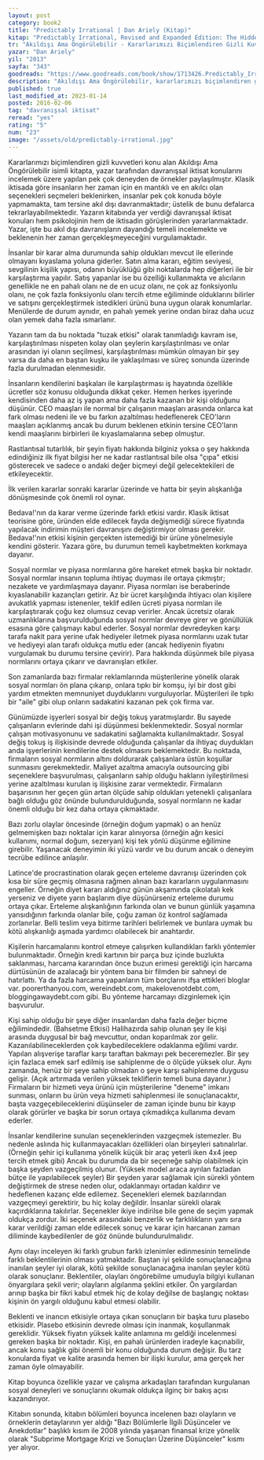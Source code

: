 ```yaml
---
layout: post
category: book2
title: "Predictably Irrational | Dan Ariely (Kitap)"
kitap: "Predictably Irrational, Revised and Expanded Edition: The Hidden Forces That Shape Our Decisions"
tr: "Akıldışı Ama Öngörülebilir - Kararlarımızı Biçimlendiren Gizli Kuvvetler"
yazar: "Dan Ariely"
yil: "2013"
sayfa: "343"
goodreads: "https://www.goodreads.com/book/show/1713426.Predictably_Irrational"
description: "Akıldışı Ama Öngörülebilir, kararlarımızı biçimlendiren gizli kuvvetleri konu alıyor."
published: true
last_modified_at: 2023-01-14
posted: 2016-02-06
tag: "davranışsal iktisat"
reread: "yes"
rating: "5"
num: "23"
image: "/assets/old/predictably-irrational.jpg"
---
```


Kararlarımızı biçimlendiren gizli kuvvetleri konu alan Akıldışı Ama Öngörülebilir isimli kitapta, yazar tarafından davranışsal iktisat konularını incelemek üzere yapılan pek çok deneyden de örnekler paylaşılmıştır. Klasik iktisada göre insanların her zaman için en mantıklı ve en akılcı olan seçenekleri seçmeleri beklenirken, insanlar pek çok konuda böyle yapmamakta, tam tersine akıl dışı davranmaktadır; üstelik de bunu defalarca tekrarlayabilmektedir. Yazarın kitabında yer verdiği davranışsal iktisat konuları hem psikolojinin hem de iktisadin görüşlerinden yararlanmaktadır. Yazar, işte bu akıl dışı davranışların dayandığı temeli incelemekte ve beklenenin her zaman gerçekleşmeyeceğini vurgulamaktadır.

İnsanlar bir karar alma durumunda sahip oldukları mevcut ile ellerinde olmayanı kıyaslama yoluna giderler. Satın alma kararı, eğitim seviyesi, sevgilinin kişilik yapısı, odanın büyüklüğü gibi noktalarda hep diğerleri ile bir karşılaştırma yapılır. Satış yapanlar ise bu özelliği kullanmakta ve alıcıların genellikle ne en pahalı olanı ne de en ucuz olanı, ne çok az fonksiyonlu olanı, ne çok fazla fonksiyonlu olanı tercih etme eğiliminde olduklarını bilirler ve satışını gerçekleştirmek istedikleri ürünü buna uygun olarak konumlarlar. Menülerde de durum aynıdır, en pahalı yemek yerine ondan biraz daha ucuz olan yemek daha fazla ısmarlanır.

Yazarın tam da bu noktada "tuzak etkisi" olarak tanımladığı kavram ise, karşılaştırılması nispeten kolay olan şeylerin karşılaştırılması ve onlar arasından iyi olanın seçilmesi, karşılaştırılması mümkün olmayan bir şey varsa da daha en baştan kuşku ile yaklaşılması ve süreç sonunda üzerinde fazla durulmadan elenmesidir.

İnsanların kendilerini başkaları ile karşılaştırması iş hayatında özellikle ücretler söz konusu olduğunda dikkat çeker. Hemen herkes işyerinde kendisinden daha az iş yapan ama daha fazla kazanan bir kişi olduğunu düşünür. CEO maaşları ile normal bir çalışanın maaşları arasında onlarca kat fark olması nedeni ile ve bu farkın azaltılması hedeflenerek CEO'ların maaşları açıklanmış ancak bu durum beklenen etkinin tersine CEO'ların kendi maaşlarını birbirleri ile kıyaslamalarına sebep olmuştur.

Rastlantısal tutarlılık, bir şeyin fiyatı hakkında bilginiz yoksa o şey hakkında edindiğiniz ilk fiyat bilgisi her ne kadar rastlantısal bile olsa "çıpa" etkisi gösterecek ve sadece o andaki değer biçmeyi değil gelecektekileri de etkileyecektir.

İlk verilen kararlar sonraki kararlar üzerinde ve hatta bir şeyin alışkanlığa dönüşmesinde çok önemli rol oynar.

Bedava!'nın da karar verme üzerinde farklı etkisi vardır. Klasik iktisat teorisine göre, üründen elde edilecek fayda değişmediği sürece fiyatında yapılacak indirimin müşteri davranışını değiştirmiyor olması gerekir. Bedava!'nın etkisi kişinin gerçekten istemediği bir ürüne yönelmesiyle kendini gösterir. Yazara göre, bu durumun temeli kaybetmekten korkmaya dayanır.

Sosyal normlar ve piyasa normlarına göre hareket etmek başka bir noktadır. Sosyal normlar insanın topluma ihtiyaç duyması ile ortaya çıkmıştır; nezakete ve yardımlaşmaya dayanır. Piyasa normları ise beraberinde kıyaslanabilir kazançları getirir. Az bir ücret karşılığında ihtiyacı olan kişilere avukatlık yapması istenenler, teklif edilen ücreti piyasa normları ile karşılaştırarak çoğu kez olumsuz cevap verirler. Ancak ücretsiz olarak uzmanlıklarına başvurulduğunda sosyal normlar devreye girer ve gönüllülük esasına göre çalışmayı kabul ederler. Sosyal normlar devredeyken karşı tarafa nakit para yerine ufak hediyeler iletmek piyasa normlarını uzak tutar ve hediyeyi alan tarafı oldukça mutlu eder (ancak hediyenin fiyatını vurgulamak bu durumu tersine çevirir). Para hakkında düşünmek bile piyasa normlarını ortaya çıkarır ve davranışları etkiler.

Son zamanlarda bazı firmalar reklamlarında müşterilerine yönelik olarak sosyal normları ön plana çıkarıp, onlara tıpkı bir komşu, iyi bir dost gibi yardım etmekten memnuniyet duyduklarını vurguluyorlar. Müşterileri ile tıpkı bir "aile" gibi olup onların sadakatini kazanan pek çok firma var.

Günümüzde işyerleri sosyal bir değiş tokuş yaratmışlardır. Bu sayede çalışanların evlerinde dahi işi düşünmesi beklenmektedir. Sosyal normlar çalışan motivasyonunu ve sadakatini sağlamakta kullanılmaktadır. Sosyal değiş tokuş iş ilişkisinde devrede olduğunda çalışanlar da ihtiyaç duydukları anda işyerlerinin kendilerine destek olmasını beklemektedir. Bu noktada, firmaların sosyal normların altını doldurarak çalışanlara üstün koşullar sunmasını gerekmektedir. Maliyet azaltma amacıyla outsourcing gibi seçeneklere başvurulması, çalışanların sahip olduğu hakların iyileştirilmesi yerine azaltılması kurulan iş ilişkisine zarar vermektedir. Firmaların başarısının her geçen gün artan ölçüde sahip oldukları yetenekli çalışanlara bağlı olduğu göz önünde bulundurulduğunda, sosyal normların ne kadar önemli olduğu bir kez daha ortaya çıkmaktadır.

Bazı zorlu olaylar öncesinde (örneğin doğum yapmak) o an henüz gelmemişken bazı noktalar için karar alınıyorsa (örneğin ağrı kesici kullanımı, normal doğum, sezeryan) kişi tek yönlü düşünme eğilimine girebilir. Yaşanacak deneyimin iki yüzü vardır ve bu durum ancak o deneyim tecrübe edilince anlaşılır.

Latince'de procrastination olarak geçen erteleme davranışı üzerinden çok kısa bir süre geçmiş olmasına rağmen alınan bazı kararların uygulanmasını engeller. Örneğin diyet kararı aldığınız günün akşamında çikolatalı kek yerseniz ve diyete yarın başlarım diye düşünürseniz erteleme durumu ortaya çıkar. Erteleme alışkanlığının farkında olan ve bunun günlük yaşamına yansıdığının farkında olanlar bile, çoğu zaman öz kontrol sağlamada zorlanırlar. Belli teslim veya bitirme tarihleri belirlemek ve bunlara uymak bu kötü alışkanlığı aşmada yardımcı olabilecek bir anahtardır.

Kişilerin harcamalarını kontrol etmeye çalışırken kullandıkları farklı yöntemler bulunmaktadır. Örneğin kredi kartının bir parça buz içinde buzlukta saklanması, harcama kararından önce buzun erimesi gerektiği için harcama dürtüsünün de azalacağı bir yöntem bana bir filmden bir sahneyi de hatırlattı. Ya da fazla harcama yapanların tüm borçlarını ifşa ettikleri bloglar var. poorerthanyou.com, wereindebt.com, makelovenotdebt.com, bloggingawaydebt.com gibi. Bu yönteme harcamayı dizginlemek için başvurulur.

Kişi sahip olduğu bir şeye diğer insanlardan daha fazla değer biçme eğilimindedir. (Bahsetme Etkisi) Halihazırda sahip olunan şey ile kişi arasında duygusal bir bağ mevcuttur, ondan koparılmak zor gelir. Kazanılabilineceklerden çok kaybedileceklere odaklanma eğilimi vardır. Yapılan alışverişe taraflar karşı taraftan bakmayı pek beceremezler. Bir şey için fazlaca emek sarf edilmiş ise sahiplenme de o ölçüde yüksek olur. Aynı zamanda, henüz bir şeye sahip olmadan o şeye karşı sahiplenme duygusu gelişir. (Açık artırmada verilen yüksek tekliflerin temeli buna dayanır.) Firmaların bir hizmeti veya ürünü için müşterilerine "deneme" imkanı sunması, onların bu ürün veya hizmeti sahiplenmesi ile sonuçlanacaktır, başta vazgeçebileceklerini düşünseler de zaman içinde bunu bir kayıp olarak görürler ve başka bir sorun ortaya çıkmadıkça kullanıma devam ederler.

İnsanlar kendilerine sunulan seçeneklerinden vazgeçmek istemezler. Bu nedenle aslında hiç kullanmayacakları özellikleri olan birşeyleri satınalırlar. (Örneğin şehir içi kullanıma yönelik küçük bir araç yeterli iken 4x4 jeep tercih etmek gibi) Ancak bu durumda da bir seçeneğe sahip olabilmek için başka şeyden vazgeçilmiş olunur. (Yüksek model araca ayrılan fazladan bütçe ile yapılabilecek şeyler) Bir şeyden yarar sağlamak için sürekli yöntem değiştirmek de strese neden olur, odaklanmayı ortadan kaldırır ve hedeflenen kazanç elde edilemez. Seçenekleri elemek bazılarından vazgeçmeyi gerektirir, bu hiç kolay değildir. İnsanlar sürekli olarak kaçırdıklarına takılırlar. Seçenekler ikiye indirilse bile gene de seçim yapmak oldukça zordur. İki seçenek arasındaki benzerlik ve farklılıkların yanı sıra karar verildiği zaman elde edilecek sonuç ve karar için harcanan zaman diliminde kaybedilenler de göz önünde bulundurulmalıdır.

Aynı olayı inceleyen iki farklı grubun farklı izlenimler edinmesinin temelinde farklı beklentilerinin olması yatmaktadır. Baştan iyi şekilde sonuçlanacağına inanılan şeyler iyi olarak, kötü şekilde sonuçlanacağına inanılan şeyler kötü olarak sonuçlanır. Beklentiler, olayları öngörebilme umuduyla bilgiyi kullanan önyargılara şekil verir; olayların algılanma şeklini etkiler. Ön yargılardan arınıp başka bir fikri kabul etmek hiç de kolay değilse de başlangıç noktası kişinin ön yargılı olduğunu kabul etmesi olabilir.

Beklenti ve inancın etkisiyle ortaya çıkan sonuçların bir başka turu plasebo etkisidir. Plasebo etkisinin devrede olması için inanmak, koşullanmak gereklidir. Yüksek fiyatın yüksek kalite anlamına mı geldiği incelenmesi gereken başka bir noktadır. Kişi, en pahalı ürünlerden iradeyle kaçınabilir, ancak konu sağlık gibi önemli bir konu olduğunda durum değişir. Bu tarz konularda fiyat ve kalite arasında hemen bir ilişki kurulur, ama gerçek her zaman öyle olmayabilir.

Kitap boyunca özellikle yazar ve çalışma arkadaşları tarafından kurgulanan sosyal deneyleri ve sonuçlarını okumak oldukça ilginç bir bakış açısı kazandırıyor.

Kitabın sonunda, kitabın bölümleri boyunca incelenen bazı olayların ve örneklerin detaylarının yer aldığı "Bazı Bölümlerle İlgili Düşünceler ve Anekdotlar" başlıklı kısım ile 2008 yılında yaşanan finansal krize yönelik olarak "Subprime Mortgage Krizi ve Sonuçları Üzerine Düşünceler" kısmı yer alıyor.
